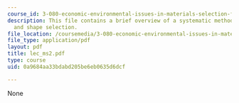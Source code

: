 ```yaml
---
course_id: 3-080-economic-environmental-issues-in-materials-selection-fall-2005
description: This file contains a brief overview of a systematic methodology material
  and shape selection.
file_location: /coursemedia/3-080-economic-environmental-issues-in-materials-selection-fall-2005/0a9684aa33bdabd205be6eb0635d6dcf_lec_ms2.pdf
file_type: application/pdf
layout: pdf
title: lec_ms2.pdf
type: course
uid: 0a9684aa33bdabd205be6eb0635d6dcf

---
```

None